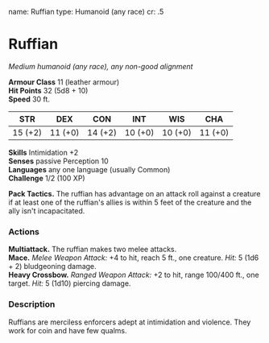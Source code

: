 name: Ruffian
type: Humanoid (any race)
cr: .5

# Ruffian
_Medium humanoid (any race), any non-good alignment_

**Armour Class** 11 (leather armour)    
**Hit Points** 32 (5d8 + 10)    
**Speed** 30 ft. 

| STR     | DEX     | CON     | INT     | WIS     | CHA     |
|---------|---------|---------|---------|---------|---------|
| 15 (+2) | 11 (+0) | 14 (+2) | 10 (+0) | 10 (+0) | 11 (+0) |   

**Skills** Intimidation +2    
**Senses** passive Perception 10    
**Languages** any one language (usually Common)    
**Challenge** 1/2 (100 XP) 

**Pack Tactics.** The ruffian has advantage on an attack roll against a creature if at least one of the ruffian's allies is within 5 feet of the creature and the ally isn't incapacitated. 

### Actions 
**Multiattack.** The ruffian makes two melee attacks.    
**Mace.** _Melee Weapon Attack:_ +4 to hit, reach 5 ft., one creature. _Hit:_ 5 (1d6 + 2) bludgeoning damage.    
**Heavy Crossbow.** _Ranged Weapon Attack:_ +2 to hit, range 100/400 ft., one target. _Hit:_ 5 (1d10) piercing damage. 

### Description
Ruffians are merciless enforcers adept at intimidation and violence. They work for coin and have few qualms. 
